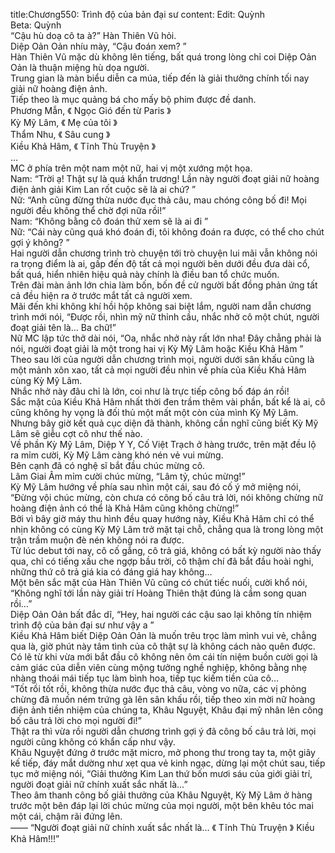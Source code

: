 title:Chương550: Trình độ của bản đại sư
content:
Edit: Quỳnh<br>Beta: Quỳnh<br>“Cậu hù doạ cô ta à?” Hàn Thiên Vũ hỏi.<br>Diệp Oản Oản nhíu mày, “Cậu đoán xem? ”<br>Hàn Thiên Vũ mặc dù không lên tiếng, bất quá trong lòng chỉ coi Diệp Oản Oản là thuận miệng hù dọa người.<br>Trung gian là màn biểu diễn ca múa, tiếp đến là giải thưởng chính tối nay giải nữ hoàng điện ảnh.<br>Tiếp theo là mục quảng bá cho mấy bộ phim được đề danh.<br>Phương Mẫn, 《 Ngọc Gió đến từ Paris 》<br>Kỳ Mỹ Lâm, 《 Mẹ của tôi 》<br>Thẩm Nhu, 《 Sâu cung 》<br>Kiều Khả Hâm, 《 Tĩnh Thù Truyện 》<br>…<br>MC ở phía trên một nam một nữ, hai vị một xướng một họa.<br>Nam: “Trời ạ! Thật sự là quá khẩn trương! Lần này người đoạt giải nữ hoàng điện ảnh giải Kim Lan rốt cuộc sẽ là ai chứ? ”<br>Nữ: “Anh cũng đừng thừa nước đục thả câu, mau chóng công bố đi! Mọi người đều không thể chờ đợi nữa rồi!”<br>Nam: “Không bằng cô đoán thử xem sẽ là ai đi ”<br>Nữ: “Cái này cũng quá khó đoán đi, tôi không đoán ra được, có thể cho chút gợi ý không? ”<br>Hai người dẫn chương trình trò chuyện tới trò chuyện lui mãi vẫn không nói ra trọng điểm là ai, gấp đến độ tất cả mọi người bên dưới đều đưa dài cổ, bất quá, hiển nhiên hiệu quả này chính là điều ban tổ chức muốn.<br>Trên đài màn ảnh lớn chia làm bốn, bốn đề cử người bất đồng phản ứng tất cả đều hiện ra ở trước mắt tất cả người xem.<br>Mãi đến khi không khí hồi hộp không sai biệt lắm, người nam dẫn chương trình mới nói, “Được rồi, nhìn mỹ nữ thỉnh cầu, nhắc nhở cô một chút, người đoạt giải tên là… Ba chữ!”<br>Nữ MC lập tức thở dài nói, “Oa, nhắc nhở này rất lớn nha! Đây chẳng phải là nói, người đoạt giải là một trong hai vị Kỳ Mỹ Lâm hoặc Kiều Khả Hâm ”<br>Theo sau lời của người dẫn chương trình mọi, người dưới sân khấu cũng là một mảnh xôn xao, tất cả mọi người đều nhìn về phía của Kiều Khả Hâm cùng Kỳ Mỹ Lâm.<br>Nhắc nhở này đâu chỉ là lớn, coi như là trực tiếp công bố đáp án rồi!<br>Sắc mặt của Kiều Khả Hâm nhất thời đen trầm thêm vài phần, bất kể là ai, cô cũng không hy vọng là đối thủ một mất một còn của mình Kỳ Mỹ Lâm.<br>Nhưng bây giờ kết quả cục diện đã thành, không cần nghĩ cũng biết Kỳ Mỹ Lâm sẽ giễu cợt cô như thế nào.<br>Về phần Kỳ Mỹ Lâm, Diệp Y Y, Cố Việt Trạch ở hàng trước, trên mặt đều lộ ra mỉm cười, Kỳ Mỹ Lâm càng khó nén vẻ vui mừng.<br>Bên cạnh đã có nghệ sĩ bắt đầu chúc mừng cô.<br>Lâm Giai Âm mỉm cười chúc mừng, “Lâm tỷ, chúc mừng!”<br>Kỳ Mỹ Lâm hướng về phía sau nhìn một cái, sau đó cố ý mở miệng nói, “Đừng vội chúc mừng, còn chưa có công bố câu trả lời, nói không chừng nữ hoàng điện ảnh có thể là Khả Hâm cũng không chừng!”<br>Bởi vì bây giờ máy thu hình đều quay hướng này, Kiều Khả Hâm chỉ có thể nhịn không có cùng Kỳ Mỹ Lâm trở mặt tại chỗ, chẳng qua là trong lòng một trận trầm muộn đè nén không nói ra được.<br>Từ lúc debut tới nay, cô cố gắng, cô trả giá, không có bất kỳ người nào thấy qua, chỉ có tiếng xấu che ngợp bầu trời, cô thậm chí đã bắt đầu hoài nghi, những thứ cô trả giá kia có đáng giá hay không…<br>Một bên sắc mặt của Hàn Thiên Vũ cũng có chút tiếc nuối, cười khổ nói, “Không nghĩ tới lần này giải trí Hoàng Thiên thật đúng là cầm song quan rồi…”<br>Diệp Oản Oản bất đắc dĩ, “Hey, hai người các cậu sao lại không tín nhiệm trình độ của bản đại sư như vậy a ”<br>Kiều Khả Hâm biết Diệp Oản Oản là muốn trêu trọc làm mình vui vẻ, chẳng qua là, giờ phút này tâm tình của cô thật sự là không cách nào quên được.<br>Có lẽ từ khi vừa mới bắt đầu cô không nên ôm cái tín niệm buồn cười gọi là cảm giác của diễn viên cùng mộng tưởng nghề nghiệp, không bằng nhẹ nhàng thoái mái tiếp tục làm bình hoa, tiếp tục kiếm tiền của cô…<br>“Tốt rồi tốt rồi, không thừa nước đục thả câu, vòng vo nữa, các vị phỏng chừng đã muốn ném trứng gà lên sân khấu rồi, tiếp theo xin mời nữ hoàng điện ảnh tiền nhiệm của chúng ta, Khâu Nguyệt, Khâu đại mỹ nhân lên công bố câu trả lời cho mọi người đi!”<br>Thật ra thì vừa rồi người dẫn chương trình gợi ý đã công bố câu trả lời, mọi người cũng không có khẩn cấp như vậy.<br>Khâu Nguyệt đứng ở trước mặt micro, mở phong thư trong tay ta, một giây kế tiếp, đáy mắt dường như xẹt qua vẻ kinh ngạc, dừng lại một chút sau, tiếp tục mở miệng nói, “Giải thưởng Kim Lan thứ bốn mươi sáu của giới giải trí, người đoạt giải nữ chính xuất sắc nhất là…”<br>Theo âm thanh công bố giải thưởng của Khâu Nguyệt, Kỳ Mỹ Lâm ở hàng trước một bên đáp lại lời chúc mừng của mọi người, một bên khêu tóc mai một cái, chậm rãi đứng lên.<br>—— “Người đoạt giải nữ chính xuất sắc nhất là… 《 Tĩnh Thù Truyện 》 Kiều Khả Hâm!!!”